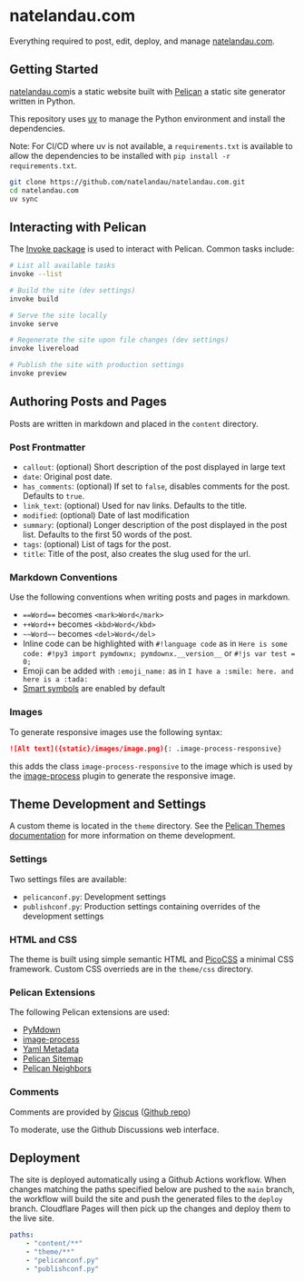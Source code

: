 # natelandau.com

Everything required to post, edit, deploy, and manage [natelandau.com](https://natelandau.com).

## Getting Started
[natelandau.com](https://natelandau.com)is a static website built with [Pelican](https://docs.getpelican.com/en/latest/) a static site generator written in Python.

This repository uses [uv](https://docs.astral.sh/uv/) to manage the Python environment and install the dependencies.

Note: For CI/CD where uv is not available, a `requirements.txt` is available to allow the dependencies to be installed with `pip install -r requirements.txt`.

```bash
git clone https://github.com/natelandau/natelandau.com.git
cd natelandau.com
uv sync
```

## Interacting with Pelican

The [Invoke package](https://www.pyinvoke.org/) is used to interact with Pelican. Common tasks include:

```bash
# List all available tasks
invoke --list

# Build the site (dev settings)
invoke build

# Serve the site locally
invoke serve

# Regenerate the site upon file changes (dev settings)
invoke livereload

# Publish the site with production settings
invoke preview
```

## Authoring Posts and Pages

Posts are written in markdown and placed in the `content` directory.

### Post Frontmatter

-   `callout`: (optional) Short description of the post displayed in large text
-   `date`: Original post date.
-   `has_comments`: (optional) If set to `false`, disables comments for the post. Defaults to `true`.
-   `link_text`: (optional) Used for nav links. Defaults to the title.
-   `modified`: (optional) Date of last modification
-   `summary`: (optional) Longer description of the post displayed in the post list. Defaults to the first 50 words of the post.
-   `tags`: (optional) List of tags for the post.
-   `title`: Title of the post, also creates the slug used for the url.


### Markdown Conventions

Use the following conventions when writing posts and pages in markdown.

-   `==Word==` becomes `<mark>Word</mark>`
-   `++Word++` becomes `<kbd>Word</kbd>`
-   `~~Word~~` becomes `<del>Word</del>`
-   Inline code can be highlighted with `#!language code` as in `Here is some code: #!py3 import pymdownx; pymdownx.__version__` or `#!js var test = 0;`
-   Emoji can be added with `:emoji_name:` as in `I have a :smile: here. and here is a :tada:`
-   [Smart symbols](https://facelessuser.github.io/pymdown-extensions/extensions/smartsymbols/) are enabled by default

### Images

To generate responsive images use the following syntax:

```markdown
![Alt text]({static}/images/image.png){: .image-process-responsive}
```

this adds the class `image-process-responsive` to the image which is used by the [image-process](https://github.com/pelican-plugins/image-process) plugin to generate the responsive image.

## Theme Development and Settings

A custom theme is located in the `theme` directory. See the [Pelican Themes documentation](https://docs.getpelican.com/en/latest/themes.html) for more information on theme development.

### Settings

Two settings files are available:

-   `pelicanconf.py`: Development settings
-   `publishconf.py`: Production settings containing overrides of the development settings

### HTML and CSS
The theme is built using simple semantic HTML and [PicoCSS](https://picocss.com/) a minimal CSS framework.  Custom CSS overrieds are in the `theme/css` directory.

### Pelican Extensions

The following Pelican extensions are used:
-   [PyMdown](https://facelessuser.github.io/pymdown-extensions/extensions/arithmatex/)
-   [image-process](https://github.com/pelican-plugins/image-process)
-   [Yaml Metadata](https://github.com/pelican-plugins/yaml-metadata)
-   [Pelican Sitemap](https://github.com/pelican-plugins/sitemap)
-   [Pelican Neighbors](https://github.com/pelican-plugins/neighbors)

### Comments

Comments are provided by [Giscus](https://giscus.app/) ([Github repo](https://github.com/giscus/giscus))

To moderate, use the Github Discussions web interface.

## Deployment

The site is deployed automatically using a Github Actions workflow. When changes matching the paths specified below are pushed to the `main` branch, the workflow will build the site and push the generated files to the `deploy` branch. Cloudflare Pages will then pick up the changes and deploy them to the live site.

```yaml
paths:
    - "content/**"
    - "theme/**"
    - "pelicanconf.py"
    - "publishconf.py"
```

